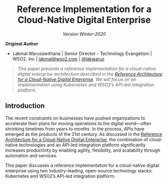 <h1 align="center"> Reference Implementation for a Cloud-Native Digital Enterprise </center></h1>
<p align="center">
<i>
Version Winter-2020<br/>
</i>
</p>

**_Original Author_**

+ Lakmal Warusawithana | Senior Director - Technology Evangelism | WSO2, Inc | <lakmal@wso2.com> | [@lakwarus](https://twitter.com/lakwarus)

> *This paper presents a reference implementation for a cloud-native digital enterprise architecture described in the [Reference Architecture for a Cloud-Native Digital Enterprise](https://github.com/wso2/reference-architecture/blob/master/reference-cloud-native-architecture-digital-enterprise.md). We will focus on an implementation using Kubernetes and WSO2’s API-led integration platform.*

## Introduction

The recent constraints on businesses have pushed organizations to accelerate their plans for moving operations to the digital world—often shrinking timelines from years to months. In the process, APIs have emerged as the products of the 21st century. As discussed in the [Reference Architecture for a Cloud-Native Digital Enterprise](https://github.com/wso2/reference-architecture/blob/master/reference-cloud-native-architecture-digital-enterprise.md), the combination of cloud-native technologies and an API-led integration platform significantly increases productivity by enabling agility, flexibility, and scalability through automation and services.

This paper discusses a reference implementation for a cloud-native digital enterprise using two industry-leading, open-source technology stacks: Kubernetes and WSO2’s API-led integration platform. 
